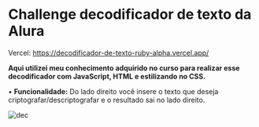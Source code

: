 # Challenge decodificador de texto da Alura

Vercel: https://decodificador-de-texto-ruby-alpha.vercel.app/

__Aqui utilizei meu conhecimento adquirido no curso para realizar esse decodificador com JavaScript, HTML e estilizando no CSS.__

• __Funcionalidade:__ Do lado direito você insere o texto que deseja criptografar/descriptografar e o resultado sai no lado direito.


![dec](https://github.com/user-attachments/assets/980c005b-ca72-4435-8bc5-5e73e2e6ae07)
